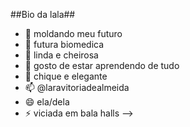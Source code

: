 
##Bio da lala##


- 🔭 moldando meu futuro
- 🌱 futura biomedica
- 👯 linda e cheirosa
- 🤔 gosto de estar aprendendo de tudo
- 💬 chique e elegante
- 📫 @laravitoriadealmeida
- 😄 ela/dela
- ⚡ viciada em bala halls
-->

